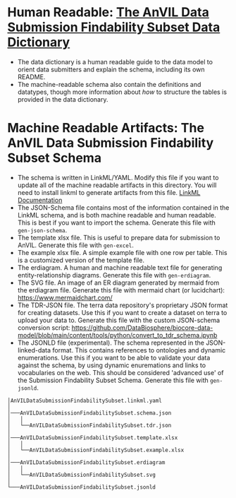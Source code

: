 # Human Readable: [The AnVIL Data Submission Findability Subset Data Dictionary](https://docs.google.com/spreadsheets/d/1D0L5wm5pnpLKYqakYm9tyy-VmP5oJmGR/edit?usp=sharing&ouid=102875356054992937278&rtpof=true&sd=true)
   * The data dictionary is a human readable guide to the data model to orient data submitters and explain the schema, including its own README.
   * The machine-readable schema also contain the definitions and datatypes, though more information about *how* to structure the tables is provided in the data dictionary.

# Machine Readable Artifacts: The AnVIL Data Submission Findability Subset Schema
   * The schema is written in LinkML/YAML. Modify this file if you want to update all of the machine readable artifacts in this directory. You will need to install linkml to generate artifacts from this file. [LinkML Documentation](linkml.io)
   * The JSON-Schema file contains most of the information contained in the LinkML schema, and is both machine readable and human readable. This is best if you want to import the schema. Generate this file with `gen-json-schema`.
   * The template xlsx file. This is useful to prepare data for submission to AnVIL. Generate this file with `gen-excel`.
   * The example xlsx file. A simple example file with one row per table. This is a customized version of the template file.
   * The erdiagram. A human and machine readable text file for generating entity-relationship diagrams. Generate this file with `gen-erdiagram`.
   * The SVG file. An image of an ER diagram generated by mermaid from the erdiagram file. Generate this file with mermaid chart (or lucidchart): https://www.mermaidchart.com/ 
   * The TDR-JSON file. The terra data repository's proprietary JSON format for creating datasets. Use this if you want to create a dataset on terra to upload your data to. Generate this file with the custom JSON-schema conversion script: https://github.com/DataBiosphere/biocore-data-model/blob/main/content/tools/python/convert_to_tdr_schema.ipynb
   * The JSONLD file (experimental). The schema represented in the JSON-linked-data format. This contains references to ontologies and dynamic enumerations. Use this if you want to be able to validate your data against the schema, by using dynamic enuremations and links to vocabularies on the web. This should be considered 'advanced use' of the Submission Findability Subset Schema. Generate this file with `gen-jsonld`.

    │AnVILDataSubmissionFindabilitySubset.linkml.yaml                           
    │                                                                           
    │───AnVILDataSubmissionFindabilitySubset.schema.json                        
    │   │                                                                       
    │   └──AnVILDataSubmissionFindabilitySubset.tdr.json                        
    │                                                                           
    │───AnVILDataSubmissionFindabilitySubset.template.xlsx
    │   │                                                                       
    │   └──AnVILDataSubmissionFindabilitySubset.example.xlsx     
    │                                                                           
    │───AnVILDataSubmissionFindabilitySubset.erdiagram                          
    │   │                                                                       
    │   └──AnVILDataSubmissionFindabilitySubset.svg                             
    │                                                                           
    └───AnVILDataSubmissionFindabilitySubset.jsonld   
